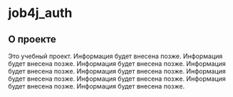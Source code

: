 # job4j_auth
## О проекте

Это учебный проект.
Информация будет внесена позже.
Информация будет внесена позже.
Информация будет внесена позже.
Информация будет внесена позже.
Информация будет внесена позже.
Информация будет внесена позже.
Информация будет внесена позже.
Информация будет внесена позже.
Информация будет внесена позже.